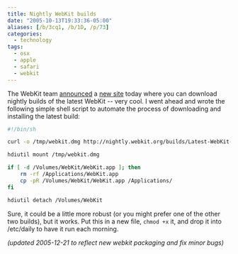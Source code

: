 ```yaml
---
title: Nightly WebKit builds
date: "2005-10-13T19:33:36-05:00"
aliases: [/b/3cq1, /b/1D, /p/73]
categories:
  - technology
tags:
  - osx
  - apple
  - safari
  - webkit
---
```


The WebKit team [announced][] a [new site][] today where you can download nightly builds of the latest WebKit -- very
cool. I went ahead and wrote the following simple shell script to automate the process of downloading and installing
the latest build:

```sh
#!/bin/sh

curl -o /tmp/webkit.dmg http://nightly.webkit.org/builds/Latest-WebKit-CVS.dmg

hdiutil mount /tmp/webkit.dmg

if [ -d /Volumes/WebKit/WebKit.app ]; then
    rm -rf /Applications/WebKit.app
    cp -pR /Volumes/WebKit/WebKit.app /Applications/
fi

hdiutil detach /Volumes/WebKit
```

Sure, it could be a little more robust (or you might prefer one of the other two builds), but it works. Put this in a
new file, `chmod +x` it, and drop it into /etc/daily to have it run each morning.

_(updated 2005-12-21 to reflect new webkit packaging and fix minor bugs)_

[announced]: https://web.archive.org/web/20051013/http://webkit.opendarwin.org/blog/?p=29
[new site]: https://webkit.org/nightly
